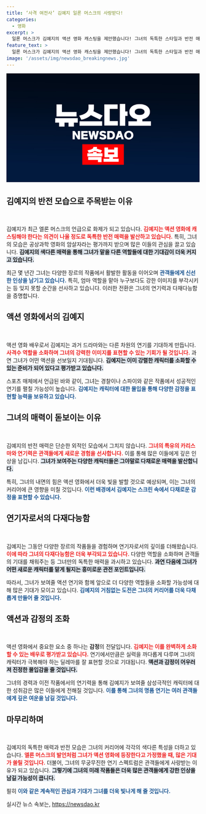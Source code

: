 ```yaml
---
title: ‘사격 여전사’ 김예지 일론 머스크의 사랑받다!
categories:
  - 영화
excerpt: >
  일론 머스크가 김예지의 액션 영화 캐스팅을 제안했습니다! 그녀의 독특한 스타일과 반전 매력, 사격 실력까지. 김예지의 암살자 같은 모습에 스포츠 매체도 찬사를 아끼지 않았습니다. 그녀의 새로운 변신을 기대해보세요!
feature_text: >
  일론 머스크가 김예지의 액션 영화 캐스팅을 제안했습니다! 그녀의 독특한 스타일과 반전 매력, 사격 실력까지. 김예지의 암살자 같은 모습에 스포츠 매체도 찬사를 아끼지 않았습니다. 그녀의 새로운 변신을 기대해보세요!
image: '/assets/img/newsdao_breakingnews.jpg'
---
```


<p><img src="/assets/img/newsdao_breakingnews.jpg" alt="cryptoinkorea 속보" /></p>

<h2 data-ke-size="size26">김예지의 반전 모습으로 주목받는 이유</h2>

<p data-ke-size="size16">&nbsp;</p>

<p>김예지가 최근 엘론 머스크의 언급으로 화제가 되고 있습니다. <b><span style="color: #ee2323;">김예지는 액션 영화에 캐스팅해야 한다는 의견이 나올 정도로 독특한 반전 매력을 발산하고 있습니다.</span></b> 특히, 그녀의 모습은 공상과학 영화의 암살자라는 평가까지 받으며 많은 이들의 관심을 끌고 있습니다. <b><span style="background-color: #21538527;">김예지의 색다른 매력을 통해 그녀가 맡을 다른 역할들에 대한 기대감이 더욱 커지고 있습니다.</span></b> </p>

<p>최근 몇 년간 그녀는 다양한 장르의 작품에서 활발한 활동을 이어오며 <b><span style="color: #1a5490;">관객들에게 신선한 인상을 남기고 있습니다.</span></b> 특히, 엄마 역할을 맡아 누구보다도 강한 이미지를 부각시키는 등 잊지 못할 순간을 선사하고 있습니다. 이러한 전환은 그녀의 연기력과 다재다능함을 증명합니다. </p>

<h2 data-ke-size="size26">액션 영화에서의 김예지</h2>

<p data-ke-size="size16">&nbsp;</p>

<p>액션 영화 배우로서 김예지는 과거 드라마와는 다른 차원의 연기를 기대하게 만듭니다. <b><span style="color: #ee2323;">사격수 역할을 소화하며 그녀의 강력한 이미지를 표현할 수 있는 기회가 될 것입니다.</span></b> 과연 그녀가 어떤 액션을 선보일지 기대됩니다. <b><span style="background-color: #21538527;">김예지는 이미 강렬한 캐릭터를 소화할 수 있는 준비가 되어 있다고 평가받고 있습니다.</span></b> </p>

<p>스포츠 매체에서 언급된 바와 같이, 그녀는 경찰이나 스파이와 같은 작품에서 성공적인 연기를 펼칠 가능성이 높습니다. <b><span style="color: #1a5490;">김예지는 캐릭터에 대한 몰입을 통해 다양한 감정을 표현할 능력을 보유하고 있습니다.</span></b></p>

<h2 data-ke-size="size26">그녀의 매력이 돋보이는 이유</h2>

<p data-ke-size="size16">&nbsp;</p>

<p>김예지의 반전 매력은 단순한 외적인 모습에서 그치지 않습니다. <b><span style="color: #ee2323;">그녀의 특유의 카리스마와 연기력은 관객들에게 새로운 경험을 선사합니다.</span></b> 이를 통해 많은 이들에게 깊은 인상을 남깁니다. <b><span style="background-color: #21538527;">그녀가 보여주는 다양한 캐릭터들은 그야말로 다채로운 매력을 발산합니다.</span></b> </p>

<p>특히, 그녀의 내면의 힘은 액션 영화에서 더욱 빛을 발할 것으로 예상되며, 이는 그녀의 커리어에 큰 영향을 미칠 것입니다. <b><span style="color: #1a5490;">이런 배경에서 김예지는 스크린 속에서 다채로운 감정을 표현할 수 있습니다.</span></b> </p>

<h2 data-ke-size="size26">연기자로서의 다재다능함</h2>

<p data-ke-size="size16">&nbsp;</p>

<p>김예지는 그동안 다양한 장르의 작품들을 경험하며 연기자로서의 깊이를 더해왔습니다. <b><span style="color: #ee2323;">이에 따라 그녀의 다재다능함은 더욱 부각되고 있습니다.</span></b> 다양한 역할을 소화하며 관객들의 기대를 채워주는 등 그녀만의 독특한 매력을 과시하고 있습니다. <b><span style="background-color: #21538527;">과연 다음에 그녀가 어떤 새로운 캐릭터를 맡게 될지는 흥미로운 관전 포인트입니다.</span></b> </p>

<p>따라서, 그녀가 보여줄 액션 연기와 함께 앞으로 더 다양한 역할들을 소화할 가능성에 대해 많은 기대가 모이고 있습니다. <b><span style="color: #1a5490;">김예지의 거침없는 도전은 그녀의 커리어를 더욱 다채롭게 만들어 줄 것입니다.</span></b> </p>

<h2 data-ke-size="size26">액션과 감정의 조화</h2>

<p data-ke-size="size16">&nbsp;</p>

<p>액션 영화에서 중요한 요소 중 하나는 <b>감정</b>의 전달입니다. <b><span style="color: #ee2323;">김예지는 이를 완벽하게 소화할 수 있는 배우로 평가받고 있습니다.</span></b> 연기에서만큼은 실력을 까다롭게 다루며 그녀의 캐릭터가 극복해야 하는 딜레마를 잘 표현할 것으로 기대됩니다. <b><span style="background-color: #21538527;">액션과 감정이 어우러져 진정한 몰입감을 줄 것입니다.</span></b> </p>

<p>그녀의 경력과 이전 작품에서의 연기력을 통해 김예지가 보여줄 삼성극적인 캐릭터에 대한 성취감은 많은 이들에게 전해질 것입니다. <b><span style="color: #1a5490;">이를 통해 그녀의 명품 연기는 여러 관객들에게 깊은 여운을 남길 것입니다.</span></b> </p>

<h2 data-ke-size="size26">마무리하며</h2>

<p data-ke-size="size16">&nbsp;</p>

<p>김예지의 독특한 매력과 반전 모습은 그녀의 커리어에 각각의 색다른 특성을 더하고 있습니다. <b><span style="color: #ee2323;">엘론 머스크의 발언처럼 그녀가 액션 영화에 등장한다고 가정했을 때, 많은 기대가 쏠릴 것입니다.</span></b> 더불어, 그녀의 무궁무진한 연기 스펙트럼은 관객들에게 사랑받는 이유가 되고 있습니다. <b><span style="background-color: #21538527;">그렇기에 그녀의 미래 작품들은 더욱 많은 관객들에게 강한 인상을 남길 가능성이 큽니다.</span></b> </p>

<p>필히 <b><span style="color: #1a5490;">이와 같은 계속적인 관심과 기대가 그녀를 더욱 빛나게 해 줄 것입니다.</span></b></p>
실시간 뉴스 속보는, <a href="https://newsdao.kr" rel="dofollow">https://newsdao.kr</a>


